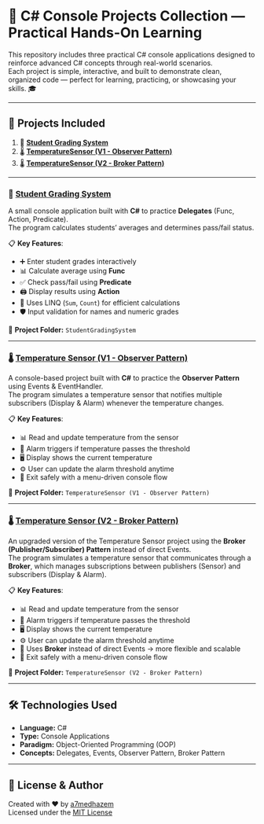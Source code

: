 # 🌟 C# Console Projects Collection — Practical Hands-On Learning

This repository includes three practical C# console applications designed to reinforce advanced C# concepts through real-world scenarios.  
Each project is simple, interactive, and built to demonstrate clean, organized code — perfect for learning, practicing, or showcasing your skills. 🎓

---

## 📁 Projects Included

1. 🧮 **[Student Grading System](./StudentGradingSystem)**  
2. 🌡️ **[TemperatureSensor (V1 - Observer Pattern)](./TemperatureSensor%20(V1%20-%20Observer%20Pattern))**  
3. 🌡️ **[TemperatureSensor (V2 - Broker Pattern)](./TemperatureSensor%20(V2%20-%20Broker%20Pattern))**  

---

### 🧮 [Student Grading System](./StudentGradingSystem)

A small console application built with **C#** to practice **Delegates** (Func, Action, Predicate).  
The program calculates students’ averages and determines pass/fail status.

📋 **Key Features**:
- ➕ Enter student grades interactively  
- 📊 Calculate average using **Func**  
- ✅ Check pass/fail using **Predicate**  
- 🖨️ Display results using **Action**  
- 🔄 Uses LINQ (`Sum`, `Count`) for efficient calculations  
- 🛡️ Input validation for names and numeric grades  

📂 **Project Folder:** `StudentGradingSystem`

---

### 🌡️ [Temperature Sensor (V1 - Observer Pattern)](./TemperatureSensor%20(V1%20-%20Observer%20Pattern))

A console-based project built with **C#** to practice the **Observer Pattern** using Events & EventHandler.  
The program simulates a temperature sensor that notifies multiple subscribers (Display & Alarm) whenever the temperature changes.

📋 **Key Features**:
- 📊 Read and update temperature from the sensor  
- 🔔 Alarm triggers if temperature passes the threshold  
- 🖥️ Display shows the current temperature  
- ⚙️ User can update the alarm threshold anytime  
- 🚪 Exit safely with a menu-driven console flow  

📂 **Project Folder:** `TemperatureSensor (V1 - Observer Pattern)`

---

### 🌡️ [Temperature Sensor (V2 - Broker Pattern)](./TemperatureSensor%20(V2%20-%20Broker%20Pattern))

An upgraded version of the Temperature Sensor project using the **Broker (Publisher/Subscriber) Pattern** instead of direct Events.  
The program simulates a temperature sensor that communicates through a **Broker**, which manages subscriptions between publishers (Sensor) and subscribers (Display & Alarm).

📋 **Key Features**:
- 📊 Read and update temperature from the sensor  
- 🔔 Alarm triggers if temperature passes the threshold  
- 🖥️ Display shows the current temperature  
- ⚙️ User can update the alarm threshold anytime  
- 🧩 Uses **Broker** instead of direct Events → more flexible and scalable  
- 🚪 Exit safely with a menu-driven console flow  

📂 **Project Folder:** `TemperatureSensor (V2 - Broker Pattern)`

---

## 🛠 Technologies Used
- **Language:** C#  
- **Type:** Console Applications  
- **Paradigm:** Object-Oriented Programming (OOP)  
- **Concepts:** Delegates, Events, Observer Pattern, Broker Pattern  

---

## 📄 License & Author
Created with ❤️ by [a7medhazem](https://github.com/a7medhazem)  
Licensed under the [MIT License](LICENSE.md)
